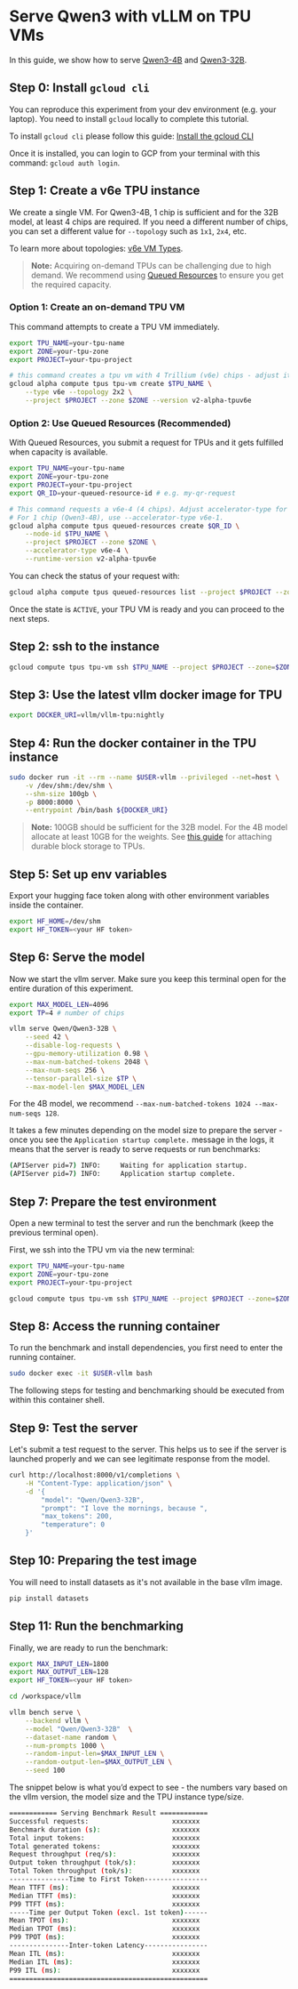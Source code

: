 # Serve Qwen3 with vLLM on TPU VMs

In this guide, we show how to serve [Qwen3-4B](https://huggingface.co/Qwen/Qwen3-4B) and [Qwen3-32B](https://huggingface.co/Qwen/Qwen3-32B).

## Step 0: Install `gcloud cli`

You can reproduce this experiment from your dev environment (e.g. your laptop). You need to install `gcloud` locally to complete this tutorial.

To install `gcloud cli` please follow this guide: [Install the gcloud CLI](https://cloud.google.com/sdk/docs/install#mac)

Once it is installed, you can login to GCP from your terminal with this command: `gcloud auth login`.

## Step 1: Create a v6e TPU instance

We create a single VM. For Qwen3-4B, 1 chip is sufficient and for the 32B model, at least 4 chips are required. If you need a different number of chips, you can set a different value for `--topology` such as `1x1`, `2x4`, etc.

To learn more about topologies: [v6e VM Types](https://cloud.google.com/tpu/docs/v6e#vm-types).

> **Note:** Acquiring on-demand TPUs can be challenging due to high demand. We recommend using [Queued Resources](https://cloud.google.com/tpu/docs/queued-resources) to ensure you get the required capacity.

### Option 1: Create an on-demand TPU VM

This command attempts to create a TPU VM immediately.

```bash
export TPU_NAME=your-tpu-name
export ZONE=your-tpu-zone
export PROJECT=your-tpu-project

# this command creates a tpu vm with 4 Trillium (v6e) chips - adjust it to suit your needs
gcloud alpha compute tpus tpu-vm create $TPU_NAME \
    --type v6e --topology 2x2 \
    --project $PROJECT --zone $ZONE --version v2-alpha-tpuv6e
```

### Option 2: Use Queued Resources (Recommended)

With Queued Resources, you submit a request for TPUs and it gets fulfilled when capacity is available.

```bash
export TPU_NAME=your-tpu-name
export ZONE=your-tpu-zone
export PROJECT=your-tpu-project
export QR_ID=your-queued-resource-id # e.g. my-qr-request

# This command requests a v6e-4 (4 chips). Adjust accelerator-type for different sizes.
# For 1 chip (Qwen3-4B), use --accelerator-type v6e-1.
gcloud alpha compute tpus queued-resources create $QR_ID \
    --node-id $TPU_NAME \
    --project $PROJECT --zone $ZONE \
    --accelerator-type v6e-4 \
    --runtime-version v2-alpha-tpuv6e
```

You can check the status of your request with:

```bash
gcloud alpha compute tpus queued-resources list --project $PROJECT --zone $ZONE
```

Once the state is `ACTIVE`, your TPU VM is ready and you can proceed to the next steps.

## Step 2: ssh to the instance

```bash
gcloud compute tpus tpu-vm ssh $TPU_NAME --project $PROJECT --zone=$ZONE
```

## Step 3: Use the latest vllm docker image for TPU

```bash
export DOCKER_URI=vllm/vllm-tpu:nightly
```

## Step 4: Run the docker container in the TPU instance

```bash
sudo docker run -it --rm --name $USER-vllm --privileged --net=host \
    -v /dev/shm:/dev/shm \
    --shm-size 100gb \
    -p 8000:8000 \
    --entrypoint /bin/bash ${DOCKER_URI}
```

> **Note:** 100GB should be sufficient for the 32B model. For the 4B model allocate at least 10GB for the weights. See [this guide](https://cloud.google.com/tpu/docs/attach-durable-block-storage) for attaching durable block storage to TPUs.

## Step 5: Set up env variables

Export your hugging face token along with other environment variables inside the container.

```bash
export HF_HOME=/dev/shm
export HF_TOKEN=<your HF token>
```

## Step 6: Serve the model

Now we start the vllm server. Make sure you keep this terminal open for the entire duration of this experiment.

```bash
export MAX_MODEL_LEN=4096
export TP=4 # number of chips

vllm serve Qwen/Qwen3-32B \
    --seed 42 \
    --disable-log-requests \
    --gpu-memory-utilization 0.98 \
    --max-num-batched-tokens 2048 \
    --max-num-seqs 256 \
    --tensor-parallel-size $TP \
    --max-model-len $MAX_MODEL_LEN
```

For the 4B model, we recommend `--max-num-batched-tokens 1024 --max-num-seqs 128`.

It takes a few minutes depending on the model size to prepare the server - once you see the `Application startup complete.` message in the logs, it means that the server is ready to serve requests or run benchmarks:

```bash
(APIServer pid=7) INFO:     Waiting for application startup.
(APIServer pid=7) INFO:     Application startup complete.
```

## Step 7: Prepare the test environment

Open a new terminal to test the server and run the benchmark (keep the previous terminal open).

First, we ssh into the TPU vm via the new terminal:

```bash
export TPU_NAME=your-tpu-name
export ZONE=your-tpu-zone
export PROJECT=your-tpu-project

gcloud compute tpus tpu-vm ssh $TPU_NAME --project $PROJECT --zone=$ZONE
```

## Step 8: Access the running container

To run the benchmark and install dependencies, you first need to enter the running container.

```bash
sudo docker exec -it $USER-vllm bash
```

The following steps for testing and benchmarking should be executed from within this container shell.

## Step 9: Test the server

Let's submit a test request to the server. This helps us to see if the server is launched properly and we can see legitimate response from the model.

```bash
curl http://localhost:8000/v1/completions \
    -H "Content-Type: application/json" \
    -d '{
        "model": "Qwen/Qwen3-32B",
        "prompt": "I love the mornings, because ",
        "max_tokens": 200,
        "temperature": 0
    }'
```

## Step 10: Preparing the test image

You will need to install datasets as it's not available in the base vllm image.

```bash
pip install datasets
```

## Step 11: Run the benchmarking

Finally, we are ready to run the benchmark:

```bash
export MAX_INPUT_LEN=1800
export MAX_OUTPUT_LEN=128
export HF_TOKEN=<your HF token>

cd /workspace/vllm

vllm bench serve \
    --backend vllm \
    --model "Qwen/Qwen3-32B"  \
    --dataset-name random \
    --num-prompts 1000 \
    --random-input-len=$MAX_INPUT_LEN \
    --random-output-len=$MAX_OUTPUT_LEN \
    --seed 100
```

The snippet below is what you’d expect to see - the numbers vary based on the vllm version, the model size and the TPU instance type/size.

```bash
============ Serving Benchmark Result ============
Successful requests:                     xxxxxxx
Benchmark duration (s):                  xxxxxxx
Total input tokens:                      xxxxxxx
Total generated tokens:                  xxxxxxx
Request throughput (req/s):              xxxxxxx
Output token throughput (tok/s):         xxxxxxx
Total Token throughput (tok/s):          xxxxxxx
---------------Time to First Token----------------
Mean TTFT (ms):                          xxxxxxx
Median TTFT (ms):                        xxxxxxx
P99 TTFT (ms):                           xxxxxxx
-----Time per Output Token (excl. 1st token)------
Mean TPOT (ms):                          xxxxxxx
Median TPOT (ms):                        xxxxxxx
P99 TPOT (ms):                           xxxxxxx
---------------Inter-token Latency----------------
Mean ITL (ms):                           xxxxxxx
Median ITL (ms):                         xxxxxxx
P99 ITL (ms):                            xxxxxxx
==================================================
```
